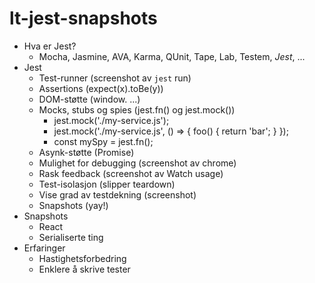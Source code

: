 # lt-jest-snapshots

* Hva er Jest?
   * Mocha, Jasmine, AVA, Karma, QUnit, Tape, Lab, Testem, *Jest*, ...
* Jest
   * Test-runner (screenshot av `jest` run)
   * Assertions (expect(x).toBe(y))
   * DOM-støtte (window. ...)
   * Mocks, stubs og spies (jest.fn() og jest.mock())
       * jest.mock('./my-service.js');
       * jest.mock('./my-service.js', () => {
          foo() {
            return 'bar';
          }
       });
       * const mySpy = jest.fn();
   * Asynk-støtte (Promise)
   * Mulighet for debugging (screenshot av chrome)
   * Rask feedback (screenshot av Watch usage)
   * Test-isolasjon (slipper teardown)
   * Vise grad av testdekning (screenshot)
   * Snapshots (yay!)
* Snapshots
    * React
    * Serialiserte ting
* Erfaringer
    * Hastighetsforbedring
    * Enklere å skrive tester
